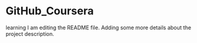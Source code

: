 # GitHub_Coursera
learning
I am editing the README file. Adding some more details about the project description.

